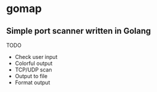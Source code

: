 # gomap

## Simple port scanner written in Golang
TODO
* Check user input 
* Colorful output
* TCP/UDP scan
* Output to file
* Format output